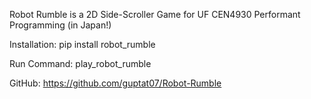 Robot Rumble is a 2D Side-Scroller Game for UF CEN4930 Performant Programming (in Japan!)

Installation: pip install robot_rumble

Run Command: play_robot_rumble

GitHub: https://github.com/guptat07/Robot-Rumble

